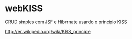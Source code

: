 webKISS
=======

CRUD simples com JSF e Hibernate usando o principio KISS

http://en.wikipedia.org/wiki/KISS_principle
